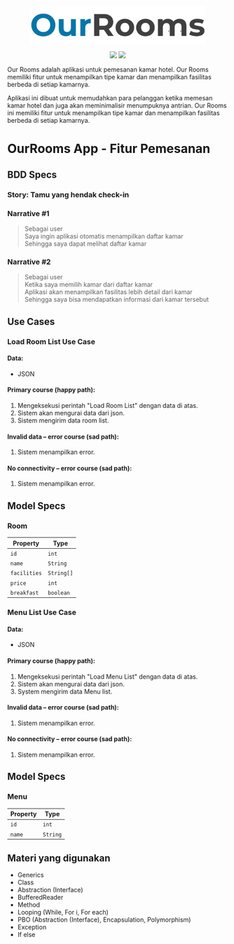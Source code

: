 <p align="center">
    <img src="Logo.png" width="400" max-width="90%" alt="OurRooms" />
</p>

<p align="center">
    <img src="https://img.shields.io/badge/OpenJDK-15.0.5-blue.svg" />
    <img src="https://img.shields.io/badge/IntelliJ%20IDEA-2020.2.3-blue.svg" />
</p>

Our Rooms adalah aplikasi untuk pemesanan kamar hotel. Our Rooms memiliki fitur untuk menampilkan tipe kamar dan menampilkan fasilitas berbeda di setiap kamarnya.

Aplikasi ini dibuat untuk memudahkan para pelanggan ketika memesan kamar hotel dan juga akan meminimalisir menumpuknya antrian. Our Rooms ini memiliki fitur untuk menampilkan tipe kamar dan menampilkan fasilitas berbeda di setiap kamarnya.

# OurRooms App - Fitur Pemesanan
## BDD Specs

### Story: Tamu yang hendak check-in

### Narrative #1

> Sebagai user  
> Saya ingin aplikasi otomatis menampilkan daftar kamar  
> Sehingga saya dapat melihat daftar kamar  

### Narrative #2

> Sebagai user  
> Ketika saya memilih kamar dari daftar kamar  
> Aplikasi akan menampilkan fasilitas lebih detail dari kamar  
> Sehingga saya bisa mendapatkan informasi dari kamar tersebut  

## Use Cases

### Load Room List Use Case

#### Data:
- JSON

#### Primary course (happy path):
1. Mengeksekusi perintah "Load Room List" dengan data di atas.
2. Sistem akan mengurai data dari json.
3. Sistem mengirim data room list.

#### Invalid data – error course (sad path):
1. Sistem menampilkan error.

#### No connectivity – error course (sad path):
1. Sistem menampilkan error.

## Model Specs

### Room

| Property      | Type                |
|---------------|---------------------|
| `id`          | `int`              |
| `name` | `String`  |
| `facilities`    | `String[]`               |
| `price`    | `int` |
| `breakfast`    | `boolean`  |

### Menu List Use Case

#### Data:
- JSON

#### Primary course (happy path):
1. Mengeksekusi perintah "Load Menu List" dengan data di atas.
2. Sistem akan mengurai data dari json.
3. System mengirim data Menu list.

#### Invalid data – error course (sad path):
1. Sistem menampilkan error.

#### No connectivity – error course (sad path):
1. Sistem menampilkan error.

## Model Specs

### Menu

| Property      | Type                |
|---------------|---------------------|
| `id`          | `int`              |
| `name` | `String`  |

## Materi yang digunakan
- Generics
- Class
- Abstraction (Interface)
- BufferedReader
- Method
- Looping (While, For i, For each)
- PBO (Abstraction (Interface), Encapsulation, Polymorphism)
- Exception
- If else
